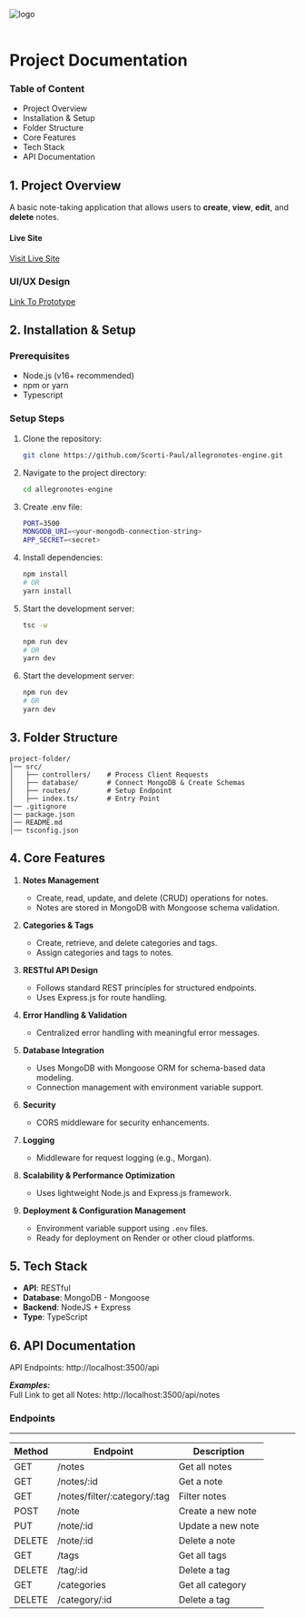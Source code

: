 ![logo](https://allegranotes.vercel.app/logo.png)  
<br />

# Project Documentation

### Table of Content
- Project Overview
- Installation & Setup
- Folder Structure 
- Core Features
- Tech Stack
- API Documentation

## 1. Project Overview
A basic note-taking application that allows users to **create**, **view**, **edit**, and **delete** notes.

#### Live Site
[Visit Live Site](https://allegranotes.vercel.app)

### UI/UX Design
[Link To Prototype](https://www.figma.com/proto/HrX5Wfv1HG6KQIpwD57PVB/Allergo---Notes?node-id=0-1&t=NfmqdhGrwc8WSO65-1)


## 2. Installation & Setup

### Prerequisites
- Node.js (v16+ recommended)
- npm or yarn
- Typescript

### Setup Steps
1. Clone the repository:
   ```sh
   git clone https://github.com/Scorti-Paul/allegronotes-engine.git
   ```
2. Navigate to the project directory:
   ```sh
   cd allegronotes-engine
   ```
3. Create .env file:
   ```sh
   PORT=3500
   MONGODB_URI=<your-mongodb-connection-string>
   APP_SECRET=<secret>
   ```
4. Install dependencies:
   ```sh
   npm install  
   # OR
   yarn install
   ```
5. Start the development server:
   ```sh
   tsc -w
   ```

   ```sh
   npm run dev
   # OR
   yarn dev
   ```
1. Start the development server:
   ```sh
   npm run dev
   # OR
   yarn dev
   ```


## 3. Folder Structure
```
project-folder/
│── src/
│   ├── controllers/    # Process Client Requests
│   ├── database/       # Connect MongoDB & Create Schemas
│   ├── routes/         # Setup Endpoint
│   ├── index.ts/       # Entry Point
│── .gitignore
│── package.json
│── README.md
│── tsconfig.json
```


## 4. Core Features
1. **Notes Management**  
   - Create, read, update, and delete (CRUD) operations for notes.  
   - Notes are stored in MongoDB with Mongoose schema validation.  

2. **Categories & Tags**  
   - Create, retrieve, and delete categories and tags.  
   - Assign categories and tags to notes.  

3. **RESTful API Design**  
   - Follows standard REST principles for structured endpoints.  
   - Uses Express.js for route handling.  

4. **Error Handling & Validation**  
   - Centralized error handling with meaningful error messages.   

5. **Database Integration**  
   - Uses MongoDB with Mongoose ORM for schema-based data modeling.  
   - Connection management with environment variable support.  

6. **Security**   
   - CORS middleware for security enhancements.  

7. **Logging**  
   - Middleware for request logging (e.g., Morgan).   

8. **Scalability & Performance Optimization**  
   - Uses lightweight Node.js and Express.js framework.   

9. **Deployment & Configuration Management**  
   - Environment variable support using `.env` files.  
   - Ready for deployment on Render or other cloud platforms.  


## 5. Tech Stack
- **API**: RESTful 
- **Database**: MongoDB - Mongoose
- **Backend**: NodeJS + Express
- **Type**: TypeScript

## 6. API Documentation
API Endpoints: http://localhost:3500/api

***Examples:***   
  Full Link to get all Notes: http://localhost:3500/api/notes
### Endpoints
---
| Method | Endpoint                        | Description           |
|--------|---------------------------------|-----------------------|
| GET    | /notes                          | Get all notes         |
| GET    | /notes/:id                      | Get a note            |
| GET    | /notes/filter/:category/:tag    | Filter notes          |
| POST   | /note                           | Create a new note     |
| PUT    | /note/:id                       | Update a new note     |
| DELETE | /note/:id                       | Delete a note         |
| GET    | /tags                           | Get all tags          |
| DELETE | /tag/:id                        | Delete a tag          |
| GET    | /categories                     | Get all category      |
| DELETE | /category/:id                   | Delete a tag          |
